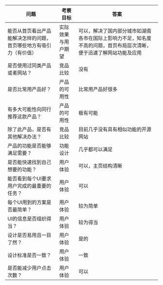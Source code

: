 | 问题                                              | 考察目标             | 答案 |
|---------------------------------------------------|----------------------|------|
| 能否从首页看出产品能解决怎样的问题，首页哪些地方有吸引力（有价值） | 实际效果与用户期望   |  可以，解决了国内部分城市如湖南各市在国际上影响力不足，知名度不高的问题，首页布局层次清晰，便于迅速了解网站功能及应用    |
| 是否使用过同类产品或者网站？                      | 竞品比较             |  没有   |
| 是否比常用产品好？                                | 产品的可用性         |  比常用产品好很多    |
| 有多大可能性向同行推荐这款产品？                  | 产品的可用性         |  极有可能    |
| 除了此产品，是否有其他解决办法？                  | 竞品比较             |  目前几乎没有具有相似功能的开源网站    |
| 产品的功能是否能够满足需要？                      | 功能设计             |    几乎都可以满足  |   
| 是否能快速找到自己想要的功能？                    | 用户体验             |   可以，主页结构清晰   |    
| 能否看到每个UI要求用户完成的最重要的任务？        | 用户体验             |    可以  |     
| 每个UI用到的方案是否最简单？                      | 用户体验             |   较为简单   |     
| UI的信息是否组织得当？                            | 用户体验             |   较为得当   |     
| 设计是否易用且一目了然？                          | 用户体验             |    是的  |      
| 设计标准是否一致？                                | 用户体验             |   一致   |     
| 是否能减少用户点击次数？                          | 用户体验             |    可以  |     
